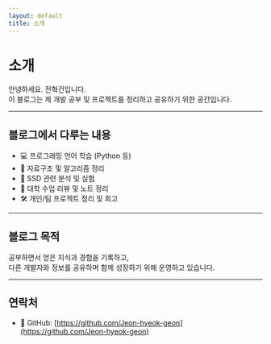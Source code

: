 ```yaml
---
layout: default
title: 소개
---
```


# 소개

안녕하세요. 전혁건입니다.  
이 블로그는 제 개발 공부 및 프로젝트를 정리하고 공유하기 위한 공간입니다.

---

## 블로그에서 다루는 내용

- 💻 프로그래밍 언어 학습 (Python 등)
- 🧠 자료구조 및 알고리즘 정리
- 📂 SSD 관련 분석 및 실험
- 🧪 대학 수업 리뷰 및 노트 정리
- 🛠 개인/팀 프로젝트 정리 및 회고

---

## 블로그 목적

공부하면서 얻은 지식과 경험을 기록하고,  
다른 개발자와 정보를 공유하며 함께 성장하기 위해 운영하고 있습니다.

---

## 연락처

- 💼 GitHub: [https://github.com/Jeon-hyeok-geon](https://github.com/Jeon-hyeok-geon)
